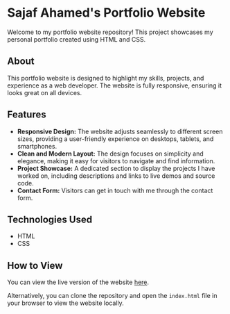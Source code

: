 # Sajaf Ahamed's Portfolio Website

Welcome to my portfolio website repository! This project showcases my personal portfolio created using HTML and CSS.

## About

This portfolio website is designed to highlight my skills, projects, and experience as a web developer. The website is fully responsive, ensuring it looks great on all devices.

## Features

- **Responsive Design:** The website adjusts seamlessly to different screen sizes, providing a user-friendly experience on desktops, tablets, and smartphones.
- **Clean and Modern Layout:** The design focuses on simplicity and elegance, making it easy for visitors to navigate and find information.
- **Project Showcase:** A dedicated section to display the projects I have worked on, including descriptions and links to live demos and source code.
- **Contact Form:** Visitors can get in touch with me through the contact form.

## Technologies Used

- HTML
- CSS

## How to View

You can view the live version of the website [here](https://your-live-link.com).

Alternatively, you can clone the repository and open the `index.html` file in your browser to view the website locally.


